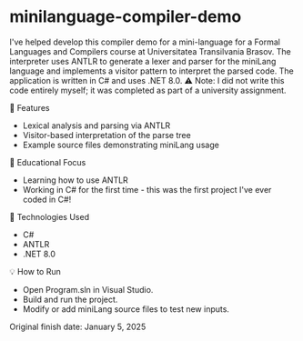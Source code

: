 # minilanguage-compiler-demo
I've helped develop this compiler demo for a mini-language for a Formal Languages and Compilers course at Universitatea Transilvania Brasov. The interpreter uses ANTLR to generate a lexer and parser for the miniLang language and implements a visitor pattern to interpret the parsed code. The application is written in C# and uses .NET 8.0.
⚠️ Note: I did not write this code entirely myself; it was completed as part of a university assignment.

🔧 Features
- Lexical analysis and parsing via ANTLR
- Visitor-based interpretation of the parse tree
- Example source files demonstrating miniLang usage
  
🎯 Educational Focus
- Learning how to use ANTLR
- Working in C# for the first time - this was the first project I've ever coded in C#!
  
📁 Technologies Used
- C#
- ANTLR
- .NET 8.0

💡 How to Run
- Open Program.sln in Visual Studio.
- Build and run the project.
- Modify or add miniLang source files to test new inputs.

Original finish date: January 5, 2025
